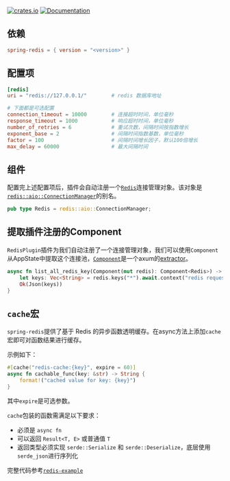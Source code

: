 [![crates.io](https://img.shields.io/crates/v/spring-redis.svg)](https://crates.io/crates/spring-redis)
[![Documentation](https://docs.rs/spring-redis/badge.svg)](https://docs.rs/spring-redis)

## 依赖

```toml
spring-redis = { version = "<version>" }
```

## 配置项

```toml
[redis]
uri = "redis://127.0.0.1/"        # redis 数据库地址

# 下面都是可选配置
connection_timeout = 10000        # 连接超时时间，单位毫秒
response_timeout = 1000           # 响应超时时间，单位毫秒
number_of_retries = 6             # 重试次数，间隔时间按指数增长
exponent_base = 2                 # 间隔时间指数基数，单位毫秒
factor = 100                      # 间隔时间增长因子，默认100倍增长
max_delay = 60000                 # 最大间隔时间
```

## 组件

配置完上述配置项后，插件会自动注册一个[`Redis`](https://docs.rs/spring-redis/latest/spring_redis/type.Redis.html)连接管理对象。该对象是[`redis::aio::ConnectionManager`](https://docs.rs/redis/latest/redis/aio/struct.ConnectionManager.html)的别名。

```rust
pub type Redis = redis::aio::ConnectionManager;
```

## 提取插件注册的Component

`RedisPlugin`插件为我们自动注册了一个连接管理对象，我们可以使用`Component`从AppState中提取这个连接池，[`Component`](https://docs.rs/spring-web/latest/spring_web/extractor/struct.Component.html)是一个axum的[extractor](https://docs.rs/axum/latest/axum/extract/index.html)。

```rust
async fn list_all_redis_key(Component(mut redis): Component<Redis>) -> Result<impl IntoResponse> {
    let keys: Vec<String> = redis.keys("*").await.context("redis request failed")?;
    Ok(Json(keys))
}
```

## `cache`宏

`spring-redis`提供了基于 Redis 的异步函数透明缓存。在async方法上添加`cache`宏即可对函数结果进行缓存。

示例如下：

```rust
#[cache("redis-cache:{key}", expire = 60)]
async fn cachable_func(key: &str) -> String {
    format!("cached value for key: {key}")
}
```

其中`expire`是可选参数。

`cache`包装的函数需满足以下要求：
- 必须是 `async fn`
- 可以返回 `Result<T, E>` 或普通值 `T`
- 返回类型必须实现 `serde::Serialize` 和 `serde::Deserialize`，底层使用`serde_json`进行序列化

完整代码参考[`redis-example`](https://github.com/spring-rs/spring-rs/tree/master/examples/redis-example)